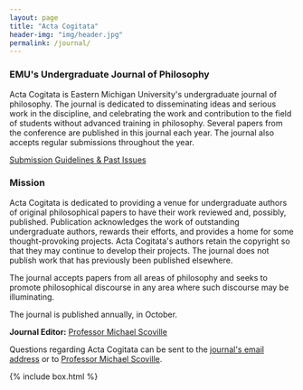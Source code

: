 ```yaml
---
layout: page
title: "Acta Cogitata"
header-img: "img/header.jpg"
permalink: /journal/
---
```


<div class="container">
  <div class="col-sm-9 col-xs-12 cfp-page">
    <h3 class="home-h3">EMU's Undergraduate Journal of Philosophy</h3>
    <p class="text-justify">Acta Cogitata is Eastern Michigan University's undergraduate journal of philosophy. The journal is dedicated to disseminating ideas and serious work in the discipline, and celebrating the work and contribution to the field of students without advanced training in philosophy. Several papers from the conference are published in this journal each year. The journal also accepts regular submissions throughout the year.</p>
    <div class="text-center">
      <a class="btn btn-primary journal-btns" href="http://www.emich.edu/historyphilosophy/philosophy/beyond-the-classroom/acta-cogitata.php" role="button">Submission Guidelines & Past Issues</a>
    </div>
    <h3>Mission</h3>
    <p class="text-justify">Acta Cogitata is dedicated to providing a venue for undergraduate authors of original philosophical papers to have their work reviewed and, possibly, published. Publication acknowledges the work of outstanding undergraduate authors, rewards their efforts, and provides a home for some thought-provoking projects. Acta Cogitata's authors retain the copyright so that they may continue to develop their projects. The journal does not publish work that has previously been published elsewhere.</p>
    <p class="text-justify">The journal accepts papers from all areas of philosophy and seeks to promote philosophical discourse in any area where such discourse may be illuminating.</p>
    <p class="text-justify">The journal is published annually, in October.</p>
    <p class="text-justify"><b>Journal Editor:</b> <a href="http://www.emich.edu/historyphilosophy/philosophy/faculty/scoville.php">Professor Michael Scoville</a></p>
    <p class="text-justify">Questions regarding Acta Cogitata can be sent to the <a href="mailto:ActaCogitata@gmail.com">journal's email address</a> or to <a href="mailto:jscovil1@emich.edu">Professor Michael Scoville</a>.</p>
  </div>
  {% include box.html %}
</div>
